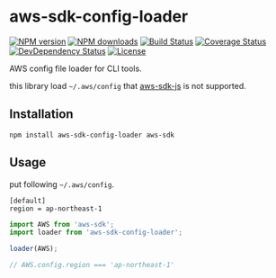 # aws-sdk-config-loader

[![NPM version][npm-image]][npm-url]
[![NPM downloads][npm-download-image]][npm-download-url]
[![Build Status][travis-image]][travis-url]
[![Coverage Status][coveralls-image]][coveralls-url]
[![DevDependency Status][daviddm-dev-image]][daviddm-dev-url]
[![License][license-image]][license-url]

AWS config file loader for CLI tools.

this library load `~/.aws/config` that [aws-sdk-js](https://github.com/aws/aws-sdk-js) is not supported.


## Installation

```
npm install aws-sdk-config-loader aws-sdk
```


## Usage

put following `~/.aws/config`.

```
[default]
region = ap-northeast-1
```


```javascript
import AWS from 'aws-sdk';
import loader from 'aws-sdk-config-loader';

loader(AWS);

// AWS.config.region === 'ap-northeast-1'
```


[npm-url]: https://www.npmjs.com/package/aws-sdk-config-loader
[npm-image]: https://img.shields.io/npm/v/aws-sdk-config-loader.svg?style=flat-square
[npm-download-url]: https://www.npmjs.com/package/aws-sdk-config-loader
[npm-download-image]: https://img.shields.io/npm/dt/aws-sdk-config-loader.svg?style=flat-square
[travis-url]: https://travis-ci.org/moqada/aws-sdk-config-loader
[travis-image]: https://img.shields.io/travis/moqada/aws-sdk-config-loader.svg?style=flat-square
[coveralls-url]: https://coveralls.io/github/moqada/aws-sdk-config-loader
[coveralls-image]: https://img.shields.io/coveralls/moqada/aws-sdk-config-loader.svg?style=flat-square
[daviddm-dev-url]: https://david-dm.org/moqada/aws-sdk-config-loader#info=devDependencies
[daviddm-dev-image]: https://img.shields.io/david/dev/moqada/aws-sdk-config-loader.svg?style=flat-square
[license-url]: http://opensource.org/licenses/MIT
[license-image]: https://img.shields.io/npm/l/aws-sdk-config-loader.svg?style=flat-square
